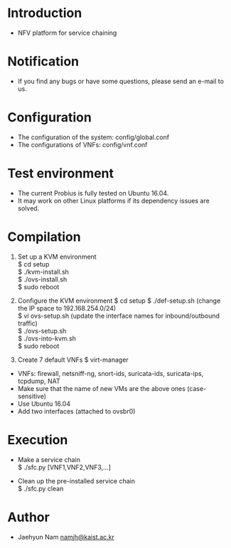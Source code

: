 # Introduction
- NFV platform for service chaining  

# Notification
- If you find any bugs or have some questions, please send an e-mail to us.  

# Configuration
- The configuration of the system: config/global.conf  
- The configurations of VNFs: config/vnf.conf  

# Test environment
- The current Probius is fully tested on Ubuntu 16.04.  
- It may work on other Linux platforms if its dependency issues are solved.  

# Compilation
1. Set up a KVM environment  
$ cd setup   
$ ./kvm-install.sh  
$ ./ovs-install.sh  
$ sudo reboot  

2. Configure the KVM environment
$ cd setup
$ ./def-setup.sh  (change the IP space to 192.168.254.0/24)  
$ vi ovs-setup.sh  (update the interface names for inbound/outbound traffic)  
$ ./ovs-setup.sh  
$ ./ovs-into-kvm.sh  
$ sudo reboot

3. Create 7 default VNFs
$ virt-manager  
- VNFs: firewall, netsniff-ng, snort-ids, suricata-ids, suricata-ips, tcpdump, NAT
- Make sure that the name of new VMs are the above ones (case-sensitive)
- Use Ubuntu 16.04  
- Add two interfaces (attached to ovsbr0)  

# Execution
- Make a service chain  
$ ./sfc.py [VNF1,VNF2,VNF3,...]  

- Clean up the pre-installed service chain  
$ ./sfc.py clean  

# Author
- Jaehyun Nam <namjh@kaist.ac.kr>  
